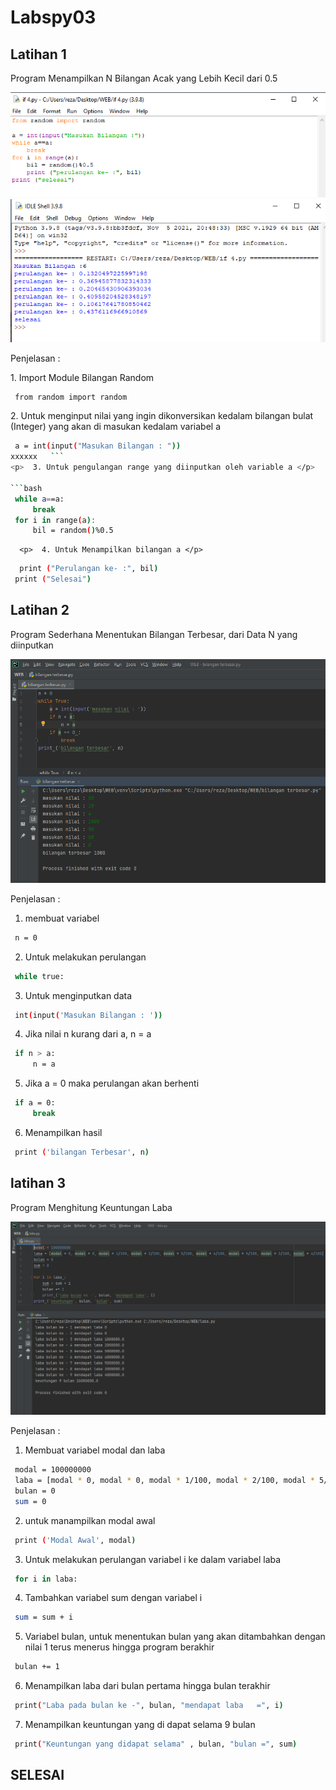 # Labspy03
## Latihan 1
 Program Menampilkan N Bilangan Acak yang Lebih Kecil dari 0.5 <p>
  ![1](ss/1.png)
  ![2](ss/2.png)
  
  Penjelasan :

   <p> 1. Import Module Bilangan Random </p>

   ```bash
    from random import random
   ``` 

   <p> 2. Untuk menginput nilai yang ingin dikonversikan kedalam bilangan bulat (Integer) yang akan di masukan kedalam variabel a </p>

   ```bash
    a = int(input("Masukan Bilangan : "))
xxxxxx   ```
  <p>  3. Untuk pengulangan range yang diinputkan oleh variable a </p>

   ```bash
    while a==a:
        break
    for i in range(a):
        bil = random()%0.5
   ```
      <p>  4. Untuk Menampilkan bilangan a </p>
   ```bash
     print ("Perulangan ke- :", bil)
    print ("Selesai")
   ```

## Latihan 2
  Program Sederhana Menentukan Bilangan Terbesar, dari Data N yang diinputkan <p>
   
  ![3](ss/3.png)
  
  Penjelasan :
   1. membuat variabel 
    
   ```bash
    n = 0
   ```
   2. Untuk melakukan perulangan 
    
   ```bash
    while true:
   ```
   3. Untuk menginputkan data 
    
   ```bash
    int(input('Masukan Bilangan : '))
   ```
   4. Jika nilai n kurang dari a, n = a
    
   ```bash
    if n > a:
        n = a    
   ```
   5. Jika a = 0 maka perulangan akan berhenti
    
   ```bash
    if a = 0:
        break
   ```
   6. Menampilkan hasil
    
   ```bash
    print ('bilangan Terbesar', n)
   ```
  
## latihan 3
Program Menghitung Keuntungan Laba <p>
  ![4](ss/4.png)

  Penjelasan :
  1. Membuat variabel modal dan laba <p>
    
   ```bash
    modal = 100000000
    laba = [modal * 0, modal * 0, modal * 1/100, modal * 2/100, modal * 5/100, modal * 6/100, modal * 5/100, modal * 3/100, modal * 4/100]
    bulan = 0
    sum = 0
  ```
    
   2. untuk manampilkan modal awal
    
  ```bash
   print ('Modal Awal', modal)
  ```
  3. Untuk melakukan perulangan variabel i ke dalam variabel laba
    
  ```bash
   for i in laba:
  ```
  4. Tambahkan variabel sum dengan variabel i
    
  ```bash
   sum = sum + i
  ```
  5. Variabel bulan, untuk menentukan bulan yang akan ditambahkan dengan nilai 1 terus menerus hingga program berakhir
    
  ```bash
   bulan += 1
  ```
6. Menampilkan laba dari bulan pertama hingga bulan terakhir
    
  ```bash
   print("Laba pada bulan ke -", bulan, "mendapat laba   =", i)
  ```
7. Menampilkan keuntungan yang di dapat selama 9 bulan
    
  ```bash
   print("Keuntungan yang didapat selama" , bulan, "bulan =", sum)
  ```
 ## SELESAI   
